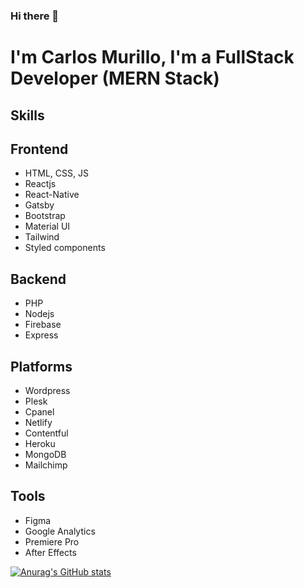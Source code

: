 ### Hi there 👋
# I'm Carlos Murillo, I'm a FullStack Developer (MERN Stack)

## Skills
## Frontend
 - HTML, CSS, JS
 - Reactjs
 - React-Native
 - Gatsby
 - Bootstrap
 - Material UI
 - Tailwind
 - Styled components

## Backend
 - PHP
 - Nodejs
 - Firebase
 - Express

## Platforms
 - Wordpress
 - Plesk
 - Cpanel
 - Netlify
 - Contentful
 - Heroku
 - MongoDB
 - Mailchimp
 
## Tools
 - Figma
 - Google Analytics
 - Premiere Pro
 - After Effects


















[![Anurag's GitHub stats](https://github-readme-stats.vercel.app/api?username=carlosmurillogh)](https://github.com/anuraghazra/github-readme-stats)

